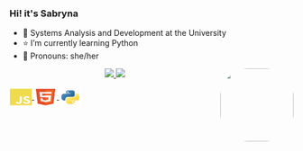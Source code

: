 ### Hi! it's Sabryna

- 🌙 Systems Analysis and Development at the University
- ⭐ I’m currently learning Python
- 🌠 Pronouns: she/her

<div align="center">
  <img align="right" src="https://media.giphy.com/media/G6UsAvGFZ8AqTKyMt3/giphy.gif" width="130" height="130" style="border-radius:50px" />
  <a href="https://github.com/SabrynaRodrigues">
  <img height="130em" src="https://github-readme-stats.vercel.app/api?username=SabrynaRodrigues&show_icons=true&theme=dark&include_all_commits=true&count_private=true"/>
  <img height="100em" src="https://github-readme-stats.vercel.app/api/top-langs/?username=SabrynaRodrigues&layout=compact&langs_count=7&theme=dark"/>
  </div>
  <div style="display: inline_block"><br>
  <img align="center" alt="Sabryna-Js" height="30" width="40" src="https://raw.githubusercontent.com/devicons/devicon/master/icons/javascript/javascript-plain.svg">
  <img align="center" alt="Sabryna-HTML" height="30" width="40" src="https://raw.githubusercontent.com/devicons/devicon/master/icons/html5/html5-original.svg">
  <img align="center" alt="Sabryna-Python" height="30" width="40" src="https://raw.githubusercontent.com/devicons/devicon/master/icons/python/python-original.svg">
</div>
 
 
    
